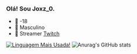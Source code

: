 ### Olá! Sou Joxz_0.

- 🔞 -18
- 👨 Masculino
- 🎥 Streamer [Twitch](https://www.twitch.tv/jjooxz)

[![Linguagem Mais Usada!](https://github-readme-stats.vercel.app/api/top-langs/?username=jjooxz&layout=compact&theme=dark)](https://github.com/anuraghazra/github-readme-stats)
![Anurag's GitHub stats](https://github-readme-stats.vercel.app/api?username=jjooxz&show_icons=true&theme=dark)
